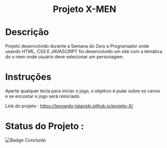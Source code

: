 <h1 align="center">Projeto X-MEN</h1>

# Descrição

Projeto desenvolvido durante a Semana do Zero a Programador onde usando HTML, CSS E JAVASCRIPT foi desenvolvido um site com a temática do x-men onde usuário deve selecionar um personagem.

# Instruções 

Aperte qualquer tecla para iniciar o jogo, o objetivo é pular sobre os canos e se encostar o jogo será reiniciado.

Link do projeto : https://leonardo-talanski.github.io/projeto-X/

# Status do Projeto :

![Badge Concluido](http://img.shields.io/static/v1?label=STATUS&message=CONCLUIDO&color=GREEN&style=for-the-badge)
